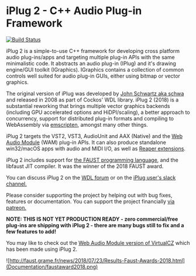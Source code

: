 # iPlug 2 - C++ Audio Plug-in Framework

[![Build Status](https://travis-ci.org/iPlug2/iPlug2.svg?branch=master)](https://travis-ci.org/iPlug2/iPlug2)

iPlug 2 is a simple-to-use C++ framework for developing cross platform audio plug-ins/apps and targeting multiple plug-in APIs with the same minimalistic code. It abstracts an audio plug-in (IPlug) and it's drawing engine/GUI toolkit (IGraphics). IGraphics contains a collection of common controls well suited for audio plug-in GUIs, either using bitmap or vector graphics. 

The original version of iPlug was developed by [John Schwartz aka schwa](https://www.cockos.com/team.php) and released in 2008 as part of Cockos' WDL library. iPlug 2 (2018) is a substantial reworking that brings multiple vector graphics backends (including GPU accelerated options and HiDPI/scaling), a better approach to concurrency, support for distributed plug-in formats and compiling to WebAssembly via [emscripten](https://github.com/kripken/emscripten), amongst many other things.

iPlug 2 targets the VST2, VST3, AudioUnit and AAX (Native) and the [Web Audio Module](https://webaudiomodules.org) (WAM) plug-in APIs. It can also produce standalone win32/macOS apps with audio and MIDI I/O, as well as [Reaper extensions](https://www.reaper.fm/sdk/plugin/plugin.php).

iPlug 2 includes support for [the FAUST programming language](http://faust.grame.fr), and the libfaust JIT compiler. It was the winner of the 2018 FAUST award.

You can discuss iPlug 2 on the [WDL forum](http://forum.cockos.com/forumdisplay.php?f=32
) or on the [iPlug user's slack channel.](https://join.slack.com/t/iplug-users/shared_invite/enQtMzA1NzA1NzE0OTY1LWYyODdjNzkyYTk4MDRmYzZjZTI4ZGVkYTIxZTk0OWRiYWE2MTA0ZWVlODM1NjkzNDAyNDFhMDdjNGI4OTY2YTU)

Please consider supporting the project by helping out with bug fixes, features or documentation. You can support the project financially [via patreon.](https://www.patreon.com/bePatron?u=3140614)

**NOTE: THIS IS NOT YET PRODUCTION READY - zero commercial/free plug-ins are shipping with iPlug 2 - there are many bugs still to fix and a few features to add!** 

You may like to check out the [Web Audio Module version of VirtualCZ](https://virtualcz.io/) which has been made using iPlug 2. 






![http://faust.grame.fr/news/2018/07/23/Results-Faust-Awards-2018.html](Documentation/faustaward2018.png)
